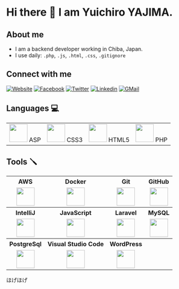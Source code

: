 # Hi there 👋 I am Yuichiro YAJIMA. 

## About me

- I am a backend developer working in Chiba, Japan.
- I use daily: `.php`, `.js`, `.html`, `.css`, `.gitignore`

## Connect with me

[![Website](https://img.icons8.com/wired/48/000000/domain.png)][website]
[![Facebook](https://img.icons8.com/color/48/000000/facebook-new.png)][facebook]
[![Twitter](https://img.icons8.com/color/48/000000/twitter--v1.png)][twitter]
[![Linkedin](https://img.icons8.com/color/48/000000/linkedin-2--v1.png)][linkedin]
[![GMail](https://img.icons8.com/color/48/000000/gmail-new.png)](mailto:yajima@hatchbit.jp)

## Languages 💻

<table>
<tr>
<td align="center" valign="middle">
<img src="https://img.icons8.com/ios/48/000000/asp.png" width="48"> ASP  
</td>
<td align="center" valign="middle">
<img src="https://img.icons8.com/color/48/000000/css3.png" width="48"> CSS3
</td>
<td align="center" valign="middle">
<img src="https://img.icons8.com/color/48/000000/html-5--v1.png" width="48"> HTML5
</td>
<td align="center" valign="middle">
<img src="https://img.icons8.com/ios/48/000000/php-logo.png" width="48"> PHP
</td>
</tr>
</table>

## Tools 🪛

<table>
<tr>
<th>AWS</th>
<th>Docker</th>
<th>Git</th>
<th>GitHub</th>
</tr>
<tr>
<td align="center" valign="middle"><img src="https://img.icons8.com/color/48/000000/amazon-web-services.png" width="48" /></td>
<td align="center" valign="middle"><img src="https://img.icons8.com/color/48/000000/docker.png" width="48" /></td>
<td align="center" valign="middle"><img src="https://img.icons8.com/color/48/000000/git.png" width="48" /></td>
<td align="center" valign="middle"><img src="https://img.icons8.com/color/48/000000/github--v1.png" width="48" /></td>
</tr>
<tr>
<th>IntelliJ</th>
<th>JavaScript</th>
<th>Laravel</th>
<th>MySQL</th>
</tr>
<tr>
<td align="center" valign="middle"><img src="https://img.icons8.com/color/48/000000/intellij-idea.png" width="48" /></td>
<td align="center" valign="middle"><img src="https://img.icons8.com/color/48/000000/javascript.png" width="48" /></td>
<td align="center" valign="middle"><img src="https://img.icons8.com/ios-filled/48/000000/laravel.png" width="48" /></td>
<td align="center" valign="middle"><img src="https://img.icons8.com/color/48/000000/mysql-logo.png" width="48" /></td>
</tr>
<tr>
<th>PostgreSql</th>
<th>Visual Studio Code</th>
<th>WordPress</th>
<th></th>
</tr>
<tr>
<td align="center" valign="middle"><img src="https://img.icons8.com/color/48/000000/postgreesql.png" width="48" /></td>
<td align="center" valign="middle"><img src="https://img.icons8.com/color/48/000000/visual-studio-code-2019.png" width="48" /></td>
<td align="center" valign="middle"><img src="https://img.icons8.com/color/48/000000/wordpress.png" width="48" /></td>
<td align="center" valign="middle"></td>
</tr>
</table>

ほげほげ

[website]: https://www.hatchbit.jp
[twitter]: https://twitter.com/webparty
[facebook]: https://www.facebook.com/yuichiro.yajima
[linkedin]: http://linkedin.com/in/yuichiro-yajima
